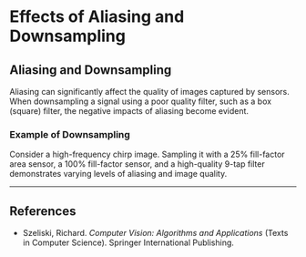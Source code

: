 # Effects of Aliasing and Downsampling

## Aliasing and Downsampling

Aliasing can significantly affect the quality of images captured by sensors. When downsampling a signal using a poor quality filter, such as a box (square) filter, the negative impacts of aliasing become evident.

### Example of Downsampling

Consider a high-frequency chirp image. Sampling it with a 25% fill-factor area sensor, a 100% fill-factor sensor, and a high-quality 9-tap filter demonstrates varying levels of aliasing and image quality.

---

## References

- Szeliski, Richard. *Computer Vision: Algorithms and Applications* (Texts in Computer Science). Springer International Publishing.
